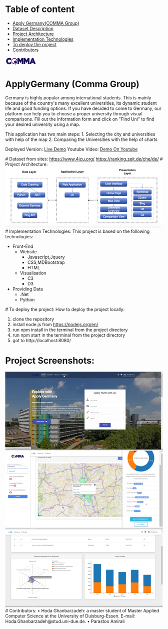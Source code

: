 # Table of content 
- [Apply Germany(COMMA Group)](#headers)
- [Dataset Description](#headers1)
- [Project Architecture](#headers2)
- [Implementation Technologies](#headers3)
- [To deploy the project](#headers4)
- [Contributors](#headers5)

<a name="headers"/>  
<img src="app/src/style/Logo.png" width="100" />
<br>

# ApplyGermany (Comma Group)
Germany is highly popular among international students. This is mainly because of the country's many excellent universities, its dynamic student life and good funding options. If you have decided to come to Germany, our platform can help you to choose a proper university through visual comparisons.
Fill out the information form and click on "Find Uni" to find your desired university using a map.

This application has two main steps: 1. Selecting the city and universities with help of the map 
                                     2. Comparing the Universities with the help of charts

Deployed Version: <a href="http://applygermany.byethost16.com/">Live Demo</a>
Youtube Video: <a href="https://youtu.be/nDY0AahGktQ">Demo On Youtube</a>    

<a name="headers1"/>      
# Dataset from sites: 
  <a href="https://www.4icu.org/">https://www.4icu.org/</a>   
  <a href="https://ranking.zeit.de/che/de/">https://ranking.zeit.de/che/de/</a>   
  
<a name="headers2"/>  
# Project Architecture:
<img src="Data/ArchitectureApp.png" >

<a name="headers3"/>
# Implementation Technologies:
This project is based on the following technologies:

* Front-End
  + Website
    + Javascript,Jquery
    + CSS,MDBootstrap
    + HTML
  + Visualisation
    + C3
    + D3
* Providing Data
  + .Net
  + Python
  
<a name="headers4"/>
# To deploy the project:
How to deploy the project locally:

  1. clone the repository
  2. install node.js from https://nodejs.org/en/
  3. run npm install in the terminal from the project directory
  4. run npm start in the terminal from the project directory
  5. got to http://localhost:8080/

#  Project Screenshots:
<img src="app/src/style/page1.png" />
<img src="app/src/style/Page2.png" />
<img src="app/src/style/Page3.png" />
<br>

<a name="headers5"/>
#  Contributors:
•	Hoda Ghanbarzadeh: a master student of Master Applied Computer Science at the University of Duisburg-Essen. E-mail: Hoda.Ghanbarzadeh@stud.uni-due.de.
•	Parastoo Amirali
